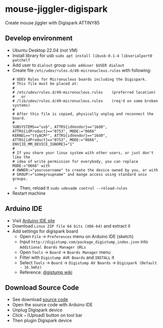 # mouse-jiggler-digispark

Create mouse jiggler with Digispark ATTINY85 

## Develop environment

* Ubuntu Desktop 22.04 (not VM)
* Install library for usb
  `sudo apt install libusb-0.1-4 libserialport0 patchelf`
* Add user to `dialout` group
  `sudo adduser $USER dialout`
* Create file `/etc/udev/rules.d/49-micronucleus.rules` with following:
  ```
  # UDEV Rules for Micronucleus boards including the Digispark.
  # This file must be placed at:
  #
  # /etc/udev/rules.d/49-micronucleus.rules    (preferred location)
  #   or
  # /lib/udev/rules.d/49-micronucleus.rules    (req'd on some broken systems)
  #
  # After this file is copied, physically unplug and reconnect the board.
  #
  SUBSYSTEMS=="usb", ATTRS{idVendor}=="16d0", ATTRS{idProduct}=="0753", MODE:="0666"
  KERNEL=="ttyACM*", ATTRS{idVendor}=="16d0", ATTRS{idProduct}=="0753", MODE:="0666", ENV{ID_MM_DEVICE_IGNORE}="1"
  #
  # If you share your linux system with other users, or just don't like the
  # idea of write permission for everybody, you can replace MODE:="0666" with
  # OWNER:="yourusername" to create the device owned by you, or with
  # GROUP:="somegroupname" and mange access using standard unix groups.
  ```
  + Then, reload it `sudo udevadm control --reload-rules`
* Restart machine

## Arduino IDE

* Visit [Arduino IDE site](https://www.arduino.cc/en/software)
* Download `Linux ZIP file 64 bits (X86-64)` and extract it
* Add settings for digispark board
  + Open `File` -> `Preferences` menu on Arduino IDE (sketch)
  + Input `http://digistump.com/package_digistump_index.json` into `Additional Boards Manager URLs`
  + Open `Tools` -> `Board` -> `Boards Manager` menu
  + Filter with `Digistump AVR Boards` and `INSTALL` it
  + Select `Tools` -> `Board` -> `Digistump AV Boards` -> `Digispark (Default - 16.5mhz)`
  + Reference: [digistump wiki](https://digistump.com/wiki/digispark/tutorials/connecting)

## Download Source Code

* See download [source code](./mouse-jiggler-digispark.ino)
* Open the source code with Arduino IDE
* Unplug Digispark device
* Click `→` (Upload) button on tool bar
* Then plugin Digispark device
